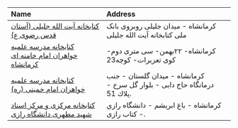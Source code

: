 | Name                                                                     | Address                                                                   |
|:-------------------------------------------------------------------------|:--------------------------------------------------------------------------|
| [كتابخانه آیت الله جلیلی (آستان قدس رضوی ع)](http://)                    | كرمانشاه - میدان جلیلی روبروی بانک ملی کتابخانه آیت الله جلیلی            |
| [کتابخانه مدرسه علمیه خواهران امام خامنه ای کرمانشاه](http://)           | کرمانشاه- ۲۲بهمن- سی متری دوم- کوی تعزیرات- کوچه23                        |
| [كتابخانه مدرسه علمیه خواهران امام خمینی (ره)](http://lib.whc.ir)        | كرمانشاه - میدان گلستان - جنب درمانگاه حاج دایی - بلوار گل سرخ - پلاك 51. |
| [كتابخانه مركزی و مركز اسناد شهيد مطهری دانشگاه رازى](http://razi.ac.ir) | كرمانشاه - باغ ابريشم - دانشگاه رازي - كتاب رازى.                         |